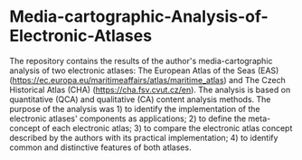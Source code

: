 # Media-cartographic-Analysis-of-Electronic-Atlases
The repository contains the results of the author's media-cartographic analysis of two electronic atlases: The European Atlas of the Seas (EAS) (https://ec.europa.eu/maritimeaffairs/atlas/maritime_atlas) and The Czech Historical Atlas (CHA) (https://cha.fsv.cvut.cz/en). The analysis is based on quantitative (QCA) and qualitative (CA) content analysis methods. The purpose of the analysis was 1) to identify the implementation of the electronic atlases' components as applications; 2) to define the meta-concept of each electronic atlas; 3) to compare the electronic atlas concept described by the authors with its practical implementation; 4) to identify common and distinctive features of both atlases.
